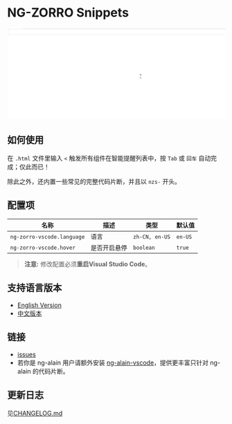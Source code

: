 # NG-ZORRO Snippets

![Help](help.gif)

## 如何使用

在 `.html` 文件里输入 `<` 触发所有组件在智能提醒列表中，按 `Tab` 或 `回车` 自动完成；仅此而已！

除此之外，还内置一些常见的完整代码片断，并且以 `nzs-` 开头。

## 配置项

| 名称                       | 描述         | 类型           | 默认值  |
|----------------------------|------------|----------------|---------|
| `ng-zorro-vscode.language` | 语言         | `zh-CN, en-US` | `en-US` |
| `ng-zorro-vscode.hover`    | 是否开启悬停 | `boolean`      | `true`  |

> **注意:** 修改配置必须**重启Visual Studio Code**。

## 支持语言版本

- [English Version](https://marketplace.visualstudio.com/items?itemName=cipchk.ng-zorro-vscode)
- [中文版本](https://marketplace.visualstudio.com/items?itemName=cipchk.ng-zorro-vscode-zh-CN)

## 链接

- [issues](https://github.com/cipchk/ng-zorro-vscode/issues)
- 若你是 ng-alain 用户请额外安装 [ng-alain-vscode](https://marketplace.visualstudio.com/items?itemName=cipchk.ng-alain-vscode)，提供更丰富只针对 ng-alain 的代码片断。

## 更新日志

见[CHANGELOG.md](CHANGELOG.md)
